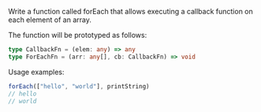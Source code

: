 Write a function called forEach that allows executing a callback function on each element of an array.

The function will be prototyped as follows:

```typescript
type CallbackFn = (elem: any) => any
type ForEachFn = (arr: any[], cb: CallbackFn) => void
```

Usage examples:

```typescript
forEach(["hello", "world"], printString)
// hello
// world
```
